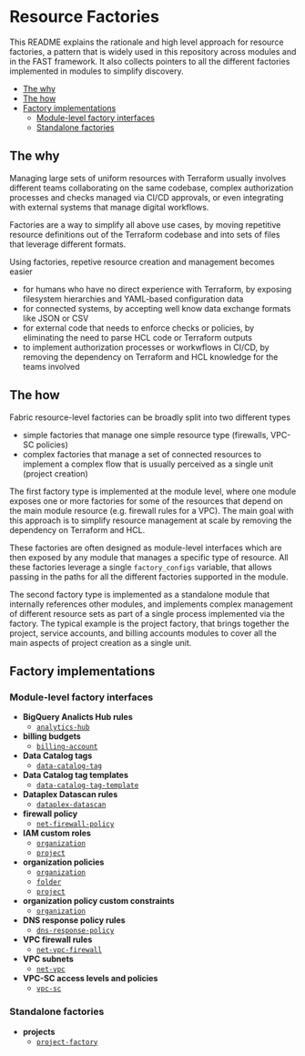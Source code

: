 # Resource Factories

This README explains the rationale and high level approach for resource factories, a pattern that is widely used in this repository across modules and in the FAST framework. It also collects pointers to all the different factories implemented in modules to simplify discovery.

<!-- BEGIN TOC -->
- [The why](#the-why)
- [The how](#the-how)
- [Factory implementations](#factory-implementations)
  - [Module-level factory interfaces](#module-level-factory-interfaces)
  - [Standalone factories](#standalone-factories)
<!-- END TOC -->

## The why

Managing large sets of uniform resources with Terraform usually involves different teams collaborating on the same codebase, complex authorization processes and checks managed via CI/CD approvals, or even integrating with external systems that manage digital workflows.

Factories are a way to simplify all above use cases, by moving repetitive resource definitions out of the Terraform codebase and into sets of files that leverage different formats.

Using factories, repetive resource creation and management becomes easier

- for humans who have no direct experience with Terraform, by exposing filesystem hierarchies and YAML-based configuration data
- for connected systems, by accepting well know data exchange formats like JSON or CSV
- for external code that needs to enforce checks or policies, by eliminating the need to parse HCL code or Terraform outputs
- to implement authorization processes or workwflows in CI/CD, by removing the dependency on Terraform and HCL knowledge for the teams involved

## The how

Fabric resource-level factories can be broadly split into two different types

- simple factories that manage one simple resource type (firewalls, VPC-SC policies)
- complex factories that manage a set of connected resources to implement a complex flow that is usually perceived as a single unit (project creation)

The first factory type is implemented at the module level, where one module exposes one or more factories for some of the resources that depend on the main module resource (e.g. firewall rules for a VPC). The main goal with this approach is to simplify resource management at scale by removing the dependency on Terraform and HCL.

These factories are often designed as module-level interfaces which are then exposed by any module that manages a specific type of resource. All these factories leverage a single `factory_configs` variable, that allows passing in the paths for all the different factories supported in the module.

The second factory type is implemented as a standalone module that internally references other modules, and implements complex management of different resource sets as part of a single process implemented via the factory. The typical example is the project factory, that brings together the project, service accounts, and billing accounts modules to cover all the main aspects of project creation as a single unit.

## Factory implementations

### Module-level factory interfaces

- **BigQuery Analicts Hub rules**
  - [`analytics-hub`](../../modules/analytics-hub/README.md#factory)
- **billing budgets**
  - [`billing-account`](../../modules/billing-account/README.md#budget-factory)
- **Data Catalog tags**
  - [`data-catalog-tag`](../../modules/data-catalog-tag/README.md#factory)
- **Data Catalog tag templates**
  - [`data-catalog-tag-template`](../../modules/data-catalog-tag-template/README.md#factory)
- **Dataplex Datascan rules**
  - [`dataplex-datascan`](../../modules/dataplex-datascan/README.md)
- **firewall policy**
  - [`net-firewall-policy`](../../modules/net-firewall-policy/README.md#factory)
- **IAM custom roles**
  - [`organization`](../../modules/organization/README.md#custom-roles-factory)
  - [`project`](../../modules/project/README.md#custom-roles-factory)
- **organization policies**
  - [`organization`](../../modules/organization/README.md#organization-policy-factory)
  - [`folder`](../../modules/folder/README.md#organization-policy-factory)
  - [`project`](../../modules/project/README.md#organization-policy-factory)
- **organization policy custom constraints**
  - [`organization`](../../modules/organization/README.md#organization-policy-custom-constraints-factory)
- **DNS response policy rules**
  - [`dns-response-policy`](../../modules/dns-response-policy/README.md#define-policy-rules-via-a-factory-file)
- **VPC firewall rules**
  - [`net-vpc-firewall`](../../modules/net-vpc-firewall/README.md#rules-factory)
- **VPC subnets**
  - [`net-vpc`](../../modules/net-vpc/README.md#subnet-factory)
- **VPC-SC access levels and policies**
  - [`vpc-sc`](../../modules/vpc-sc/README.md#factories)

### Standalone factories

- **projects**
  - [`project-factory`](../../modules/project-factory/)
